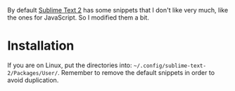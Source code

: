 By default [Sublime Text 2](http://www.sublimetext.com/) has some snippets that I don't like very much, like the ones for JavaScript. So I modified them a bit.

# Installation

If you are on Linux, put the directories into: `~/.config/sublime-text-2/Packages/User/`. Remember to remove the default snippets in order to avoid duplication.
